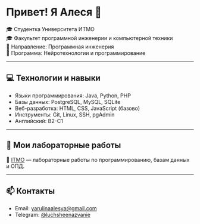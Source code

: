 # Привет! Я Алеся 👋

🎓 Студентка Университета ИТМО  
🎓 Факультет программной инженерии и компьютерной техники  
🎯 Направление: Программная инженерия  
🧠 Программа: Нейротехнологии и программирование

---

## 💻 Технологии и навыки

- Языки программирования: Java, Python, PHP
- Базы данных: PostgreSQL, MySQL, SQLite
- Веб-разработка: HTML, CSS, JavaScript (базово)
- Инструменты: Git, Linux, SSH, pgAdmin
- Английский: B2-C1

---

## 📂 Мои лабораторные работы

🔹 [ITMO](https://github.com/alesulkins/ITMO) — лабораторные работы по программированию, базам данных и ОПД.

---

## 📫 Контакты

- Email: [yarulinaalesya@gmail.com](mailto:yarulinaalesya@gmail.com)
- Telegram: [@luchsheenazvanie](https://t.me/luchsheenazvanie)
